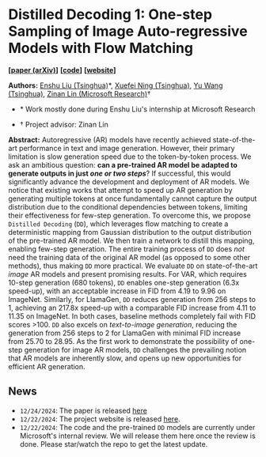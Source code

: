 # Distilled Decoding 1: One-step Sampling of Image Auto-regressive Models with Flow Matching

**[[paper (arXiv)](https://arxiv.org/abs/2412.17153)]**
**[[code](https://github.com/imagination-research/distilled-decoding)]**
**[[website](https://imagination-research.github.io/distilled-decoding)]**


**Authors:** [Enshu Liu (Tsinghua)](https://scholar.google.com/citations?user=0LUhWzoAAAAJ&hl=en)\*, [Xuefei Ning (Tsinghua)](https://www.ningxuefei.cc/), [Yu Wang (Tsinghua)](https://scholar.google.com/citations?user=j8JGVvoAAAAJ&hl=en), [Zinan Lin (Microsoft Research)](https://zinanlin.me/)†

* \* Work mostly done during Enshu Liu's internship at Microsoft Research

* † Project advisor: Zinan Lin


**Abstract:** Autoregressive (AR) models have recently achieved state-of-the-art performance in text and image generation. However, their primary limitation is slow generation speed due to the token-by-token process. We ask an ambitious question: **can a pre-trained AR model be adapted to generate outputs in just *one or two steps***? If successful, this would significantly advance the development and deployment of AR models. We notice that existing works that attempt to speed up AR generation by generating multiple tokens at once fundamentally cannot capture the output distribution due to the conditional dependencies between tokens, limiting their effectiveness for few-step generation. To overcome this, we propose `Distilled Decoding` (`DD`), which leverages flow matching to create a deterministic mapping from Gaussian distribution to the output distribution of the pre-trained AR model. We then train a network to distill this mapping, enabling few-step generation. The entire training process of `DD` does *not* need the training data of the original AR model (as opposed to some other methods), thus making `DD` more practical. 
We evaluate `DD` on state-of-the-art *image* AR models and present promising results. For VAR, which requires 10-step generation (680 tokens), `DD` enables one-step generation (6.3x speed-up), with an acceptable increase in FID from 4.19 to 9.96 on ImageNet. Similarly, for LlamaGen, `DD` reduces generation from 256 steps to 1, achieving an 217.8x speed-up with a comparable FID increase from 4.11 to 11.35 on ImageNet. In both cases, baseline methods completely fail with FID scores >100. 
`DD` also excels on *text-to-image generation*, reducing the generation from 256 steps to 2 for LlamaGen with minimal FID increase from 25.70 to 28.95. 
As the first work to demonstrate the possibility of one-step generation for image AR models, `DD` challenges the prevailing notion that AR models are inherently slow, and opens up new opportunities for efficient AR generation.

## News
* `12/24/2024`: The paper is released [here](https://arxiv.org/abs/2412.17153)
* `12/22/2024`: The project website is released [here](https://imagination-research.github.io/distilled-decoding).
* `12/22/2024`: The code and the pre-trained `DD` models are currently under Microsoft's internal review. We will release them here once the review is done. Please star/watch the repo to get the latest update.
